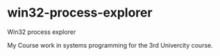 # win32-process-explorer
Win32 process explorer

My Course work in systems programming for the 3rd Univercity course.
